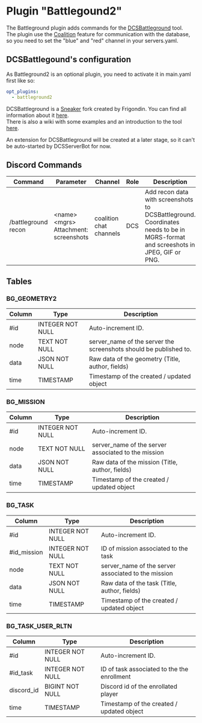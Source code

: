 # Plugin "Battlegound2"
The Battleground plugin adds commands for the [DCSBattleground](https://github.com/Frigondin/DCSBattleground/) tool.</br> 
The plugin use the [Coalition](../../COALITIONS.md) feature for communication with the database, so you need to set 
the "blue" and "red" channel in your servers.yaml.

## DCSBattlegound's configuration
As Battleground2 is an optional plugin, you need to activate it in main.yaml first like so:
```yaml
opt_plugins:
  - battleground2
```

DCSBattleground is a [Sneaker](https://github.com/b1naryth1ef/sneaker) fork created by Frigondin. 
You can find all information about it [here](https://github.com/Frigondin/DCSBattleground/).</br>
There is also a wiki with some examples and an introduction to the tool [here](https://github.com/Frigondin/DCSBattleground/wiki).</br>

An extension for DCSBattleground will be created at a later stage, so it can't be auto-started by DCSServerBot for now.

## Discord Commands

| Command             | Parameter                                  | Channel                 | Role | Description                                                                                                                    |
|---------------------|--------------------------------------------|-------------------------|------|--------------------------------------------------------------------------------------------------------------------------------|
| /battleground recon | \<name\> \<mgrs\> Attachment: screenshots  | coalition chat channels | DCS  | Add recon data with screenshots to DCSBattleground. Coordinates needs to be in MGRS-format and screeshots in JPEG, GIF or PNG. |

## Tables
### BG_GEOMETRY2
| Column       | Type             | Description                                                       |
|--------------|------------------|-------------------------------------------------------------------|
| #id          | INTEGER NOT NULL | Auto-increment ID.                                                |
| node         | TEXT NOT NULL    | server_name of the server the screenshots should be published to. |
| data         | JSON NOT NULL    | Raw data of the geometry (Title, author, fields)                  |
| time         | TIMESTAMP        | Timestamp of the created / updated object                         |

### BG_MISSION
| Column       | Type             | Description                                         |
|--------------|------------------|-----------------------------------------------------|
| #id          | INTEGER NOT NULL | Auto-increment ID.                                  |
| node         | TEXT NOT NULL    | server_name of the server associated to the mission |
| data         | JSON NOT NULL    | Raw data of the mission (Title, author, fields)     |
| time         | TIMESTAMP        | Timestamp of the created / updated object           |

### BG_TASK
| Column       | Type             | Description                                         |
|--------------|------------------|-----------------------------------------------------|
| #id          | INTEGER NOT NULL | Auto-increment ID.                                  |
| #id_mission  | INTEGER NOT NULL | ID of mission associated to the task                |
| node         | TEXT NOT NULL    | server_name of the server associated to the mission |
| data         | JSON NOT NULL    | Raw data of the task (Title, author, fields)        |
| time         | TIMESTAMP        | Timestamp of the created / updated object           |

### BG_TASK_USER_RLTN
| Column       | Type             | Description                                 |
|--------------|------------------|---------------------------------------------|
| #id          | INTEGER NOT NULL | Auto-increment ID.                          |
| #id_task     | INTEGER NOT NULL | ID of task associated to the the enrollment |
| discord_id   | BIGINT NOT NULL  | Discord id of the enrollated player         |
| time         | TIMESTAMP        | Timestamp of the created / updated object   |
